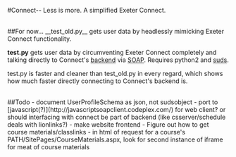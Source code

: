 #Connect--
Less is more. A simplified Exeter Connect.

<br>
##For now...
__test_old.py__ gets user data by headlessly mimicking Exeter Connect functionality.

__test.py__ gets user data by circumventing Exeter Connect completely and talking directly to Connect's [backend](https://connect.exeter.edu/student/_vti_bin/UserProfileService.asmx) via [SOAP](http://en.wikipedia.org/wiki/SOAP). Requires python2 and [suds](https://fedorahosted.org/suds/).

test.py is faster and cleaner than test_old.py in every regard, which shows how much faster directly connecting to Connect's backend is.

<br>
##Todo
 - document UserProfileSchema as json, not sudsobject
 - port to [javascript(?)](http://javascriptsoapclient.codeplex.com/) for web client? or should interfacing with connect be part of backend (like csserver/schedule deals with lionlinks?)
 - make website frontend
 - Figure out how to get course materials/classlinks
 	- in html of request for a course's PATH/SitePages/CourseMaterials.aspx, look for second instance of iframe for meat of course materials
